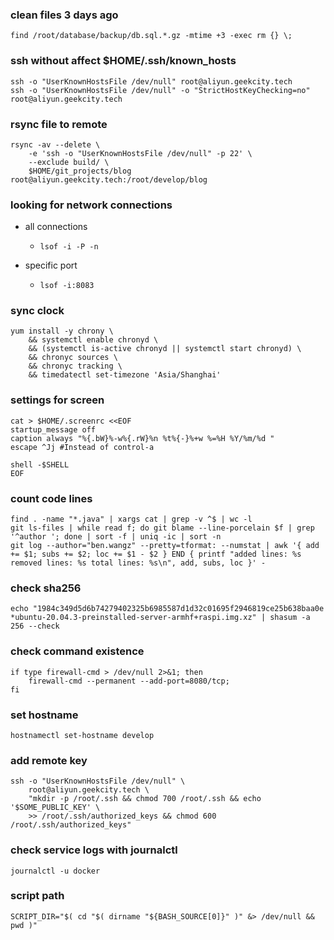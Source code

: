 ### clean files 3 days ago

```shell
find /root/database/backup/db.sql.*.gz -mtime +3 -exec rm {} \;
```

### ssh without affect $HOME/.ssh/known_hosts

```shell
ssh -o "UserKnownHostsFile /dev/null" root@aliyun.geekcity.tech
ssh -o "UserKnownHostsFile /dev/null" -o "StrictHostKeyChecking=no" root@aliyun.geekcity.tech
```

### rsync file to remote

```shell
rsync -av --delete \
    -e 'ssh -o "UserKnownHostsFile /dev/null" -p 22' \
    --exclude build/ \
    $HOME/git_projects/blog root@aliyun.geekcity.tech:/root/develop/blog
```

### looking for network connections

* all connections
    + ```shell
      lsof -i -P -n
      ```
* specific port
    + ```shell
      lsof -i:8083
      ```

### sync clock

```shell
yum install -y chrony \
    && systemctl enable chronyd \
    && (systemctl is-active chronyd || systemctl start chronyd) \
    && chronyc sources \
    && chronyc tracking \
    && timedatectl set-timezone 'Asia/Shanghai'
```

### settings for screen

```shell
cat > $HOME/.screenrc <<EOF
startup_message off
caption always "%{.bW}%-w%{.rW}%n %t%{-}%+w %=%H %Y/%m/%d "
escape ^Jj #Instead of control-a

shell -$SHELL
EOF
```

### count code lines

```shell
find . -name "*.java" | xargs cat | grep -v ^$ | wc -l
git ls-files | while read f; do git blame --line-porcelain $f | grep '^author '; done | sort -f | uniq -ic | sort -n
git log --author="ben.wangz" --pretty=tformat: --numstat | awk '{ add += $1; subs += $2; loc += $1 - $2 } END { printf "added lines: %s removed lines: %s total lines: %s\n", add, subs, loc }' -
```

### check sha256

```shell
echo "1984c349d5d6b74279402325b6985587d1d32c01695f2946819ce25b638baa0e *ubuntu-20.04.3-preinstalled-server-armhf+raspi.img.xz" | shasum -a 256 --check
```

### check command existence

```shell
if type firewall-cmd > /dev/null 2>&1; then 
    firewall-cmd --permanent --add-port=8080/tcp; 
fi
```

### set hostname

```shell
hostnamectl set-hostname develop
```

### add remote key

```shell
ssh -o "UserKnownHostsFile /dev/null" \
    root@aliyun.geekcity.tech \
    "mkdir -p /root/.ssh && chmod 700 /root/.ssh && echo '$SOME_PUBLIC_KEY' \
    >> /root/.ssh/authorized_keys && chmod 600 /root/.ssh/authorized_keys"
```

### check service logs with journalctl

```shell
journalctl -u docker
```

### script path

```shell
SCRIPT_DIR="$( cd "$( dirname "${BASH_SOURCE[0]}" )" &> /dev/null && pwd )"
```